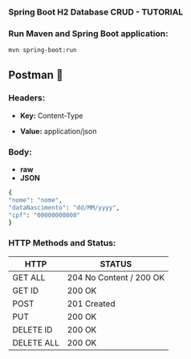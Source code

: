 ### Spring Boot H2 Database CRUD - TUTORIAL

### Run Maven and Spring Boot application:
```bash  
mvn spring-boot:run
```  

## Postman  :rocket:

### Headers:

- **Key:** Content-Type

- **Value:** application/json

### Body:
- **raw**
- **JSON**

```bash
{  
"nome": "nome",  
"dataNascimento": "dd/MM/yyyy",  
"cpf": "00000000000"  
}  
```  

### HTTP Methods and Status:
| HTTP|STATUS|
|--|--|
|GET ALL|204 No Content / 200 OK|
|GET ID| 200 OK|
|POST|201 Created|
|PUT|200 OK|
|DELETE ID|200 OK|
|DELETE ALL|200 OK|